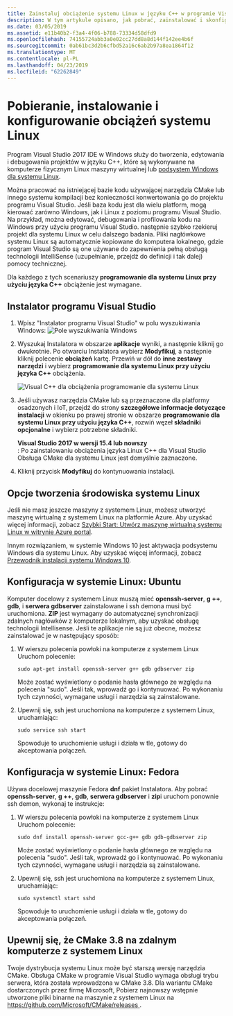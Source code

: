 ```yaml
---
title: Zainstaluj obciążenie systemu Linux w języku C++ w programie Visual Studio
description: W tym artykule opisano, jak pobrać, zainstalować i skonfigurować obciążenia systemu Linux dla języka C++ w programie Visual Studio.
ms.date: 03/05/2019
ms.assetid: e11b40b2-f3a4-4f06-b788-73334d58dfd9
ms.openlocfilehash: 74155724abb3a0e02cc27dd8a8d144f142ee4b6f
ms.sourcegitcommit: 0ab61bc3d2b6cfbd52a16c6ab2b97a8ea1864f12
ms.translationtype: MT
ms.contentlocale: pl-PL
ms.lasthandoff: 04/23/2019
ms.locfileid: "62262849"
---
```

# <a name="download-install-and-set-up-the-linux-workload"></a>Pobieranie, instalowanie i konfigurowanie obciążeń systemu Linux

Program Visual Studio 2017 IDE w Windows służy do tworzenia, edytowania i debugowania projektów w języku C++, które są wykonywane na komputerze fizycznym Linux maszyny wirtualnej lub [podsystem Windows dla systemu Linux](/windows/wsl/about). 

Można pracować na istniejącej bazie kodu używającej narzędzia CMake lub innego systemu kompilacji bez konieczności konwertowania go do projektu programu Visual Studio. Jeśli baza kodu jest dla wielu platform, mogą kierować zarówno Windows, jak i Linux z poziomu programu Visual Studio. Na przykład, można edytować, debugowania i profilowania kodu na Windows przy użyciu programu Visual Studio. następnie szybko rzekieruj projekt dla systemu Linux w celu dalszego badania. Pliki nagłówkowe systemu Linux są automatycznie kopiowane do komputera lokalnego, gdzie program Visual Studio są one używane do zapewnienia pełną obsługą technologii IntelliSense (uzupełnianie, przejdź do definicji i tak dalej) pomocy technicznej.
 
Dla każdego z tych scenariuszy **programowanie dla systemu Linux przy użyciu języka C++** obciążenie jest wymagane. 

## <a name="visual-studio-setup"></a>Instalator programu Visual Studio

1. Wpisz "Instalator programu Visual Studio" w polu wyszukiwania Windows: ![Pole wyszukiwania Windows](media/visual-studio-installer-search.png)
2. Wyszukaj Instalatora w obszarze **aplikacje** wyniki, a następnie kliknij go dwukrotnie. Po otwarciu Instalatora wybierz **Modyfikuj**, a następnie kliknij polecenie **obciążeń** kartę. Przewiń w dół do **inne zestawy narzędzi** i wybierz **programowanie dla systemu Linux przy użyciu języka C++** obciążenia.

   ![Visual C++ dla obciążenia programowanie dla systemu Linux](media/linuxworkload.png)

1. Jeśli używasz narzędzia CMake lub są przeznaczone dla platformy osadzonych i IoT, przejdź do strony **szczegółowe informacje dotyczące instalacji** w okienku po prawej stronie w obszarze **programowanie dla systemu Linux przy użyciu języka C++**, rozwiń węzeł **składniki opcjonalne** i wybierz potrzebne składniki.

    **Visual Studio 2017 w wersji 15.4 lub nowszy**<br/>: Po zainstalowaniu obciążenia języka Linux C++ dla Visual Studio Obsługa CMake dla systemu Linux jest domyślnie zaznaczone.

1. Kliknij przycisk **Modyfikuj** do kontynuowania instalacji.

## <a name="options-for-creating-a-linux-environment"></a>Opcje tworzenia środowiska systemu Linux

Jeśli nie masz jeszcze maszyny z systemem Linux, możesz utworzyć maszynę wirtualną z systemem Linux na platformie Azure. Aby uzyskać więcej informacji, zobacz [Szybki Start: Utwórz maszynę wirtualną systemu Linux w witrynie Azure portal](/azure/virtual-machines/linux/quick-create-portal).

Innym rozwiązaniem, w systemie Windows 10 jest aktywacja podsystemu Windows dla systemu Linux. Aby uzyskać więcej informacji, zobacz [Przewodnik instalacji systemu Windows 10](/windows/wsl/install-win10).

## <a name="linux-setup-ubuntu"></a>Konfiguracja w systemie Linux: Ubuntu

Komputer docelowy z systemem Linux muszą mieć **openssh-server**, **g ++**, **gdb**, i **serwera gdbserver** zainstalowane i ssh demona musi być uruchomiona. **ZIP** jest wymagany do automatycznej synchronizacji zdalnych nagłówków z komputerze lokalnym, aby uzyskać obsługę technologii Intellisense. Jeśli te aplikacje nie są już obecne, możesz zainstalować je w następujący sposób:

1. W wierszu polecenia powłoki na komputerze z systemem Linux Uruchom polecenie:

   `sudo apt-get install openssh-server g++ gdb gdbserver zip`

   Może zostać wyświetlony o podanie hasła głównego ze względu na polecenia "sudo".  Jeśli tak, wprowadź go i kontynuować. Po wykonaniu tych czynności, wymagane usługi i narzędzia są zainstalowane.

1. Upewnij się, ssh jest uruchomiona na komputerze z systemem Linux, uruchamiając:

   `sudo service ssh start`

   Spowoduje to uruchomienie usługi i działa w tle, gotowy do akceptowania połączeń.

## <a name="linux-setup-fedora"></a>Konfiguracja w systemie Linux: Fedora

Używa docelowej maszynie Fedora **dnf** pakiet Instalatora. Aby pobrać **openssh-server**, **g ++**, **gdb**, **serwera gdbserver** i **zip**i uruchom ponownie ssh demon, wykonaj te instrukcje:

1. W wierszu polecenia powłoki na komputerze z systemem Linux Uruchom polecenie:

   `sudo dnf install openssh-server gcc-g++ gdb gdb-gdbserver zip`

   Może zostać wyświetlony o podanie hasła głównego ze względu na polecenia "sudo".  Jeśli tak, wprowadź go i kontynuować. Po wykonaniu tych czynności, wymagane usługi i narzędzia są zainstalowane.

1. Upewnij się, ssh jest uruchomiona na komputerze z systemem Linux, uruchamiając:

   `sudo systemctl start sshd`

   Spowoduje to uruchomienie usługi i działa w tle, gotowy do akceptowania połączeń.

## <a name="ensure-you-have-cmake-38-on-the-remote-linux-machine"></a>Upewnij się, że CMake 3.8 na zdalnym komputerze z systemem Linux

Twoje dystrybucja systemu Linux może być starszą wersję narzędzia CMake. Obsługa CMake w programie Visual Studio wymaga obsługi trybu serwera, która została wprowadzona w CMake 3.8. Dla wariantu CMake dostarczonych przez firmę Microsoft, Pobierz najnowszy wstępnie utworzone pliki binarne na maszynie z systemem Linux na [ https://github.com/Microsoft/CMake/releases ](https://github.com/Microsoft/CMake/releases).
